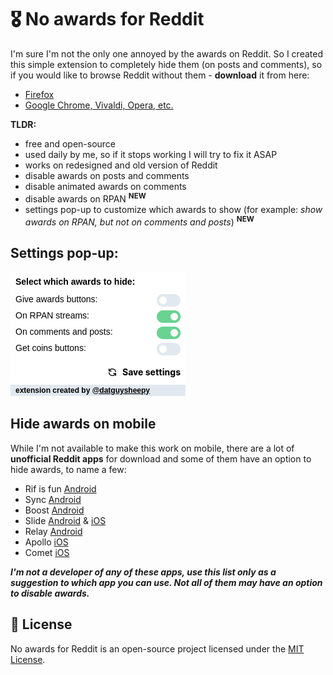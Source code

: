 # 🎖️ No awards for Reddit

I'm sure I'm not the only one annoyed by the awards on Reddit. So I created this simple extension to completely hide them (on posts and comments), so if you would like to browse Reddit without them - **download** it from here:

-   [Firefox](https://addons.mozilla.org/en-US/firefox/addon/no-awards-for-reddit/)
-   [Google Chrome, Vivaldi, Opera, etc.](https://chrome.google.com/webstore/detail/no-awards-for-reddit/ehpnjdkpdllckhmbglbpdbmddcnloeep)

**TLDR:**

-   free and open-source
-   used daily by me, so if it stops working I will try to fix it ASAP
-   works on redesigned and old version of Reddit
-   disable awards on posts and comments
-   disable animated awards on comments
-   disable awards on RPAN <sup>**NEW**</sup>
-   settings pop-up to customize which awards to show (for example: _show awards on RPAN, but not on comments and posts_) <sup>**NEW**</sup>

## Settings pop-up:

![settings pop-up](settings.png)

## Hide awards on mobile

While I'm not available to make this work on mobile, there are a lot of **unofficial Reddit apps** for download and some of them have an option to hide awards, to name a few:

-   Rif is fun [Android](https://www.play.google.com/store/apps/details?id=com.andrewshu.android.reddit)
-   Sync [Android](https://play.google.com/store/apps/details?id=com.laurencedawson.reddit_sync)
-   Boost [Android](https://play.google.com/store/apps/details?id=com.rubenmayayo.reddit)
-   Slide [Android](https://play.google.com/store/apps/details?id=me.ccrama.redditslide) & [iOS](https://apps.apple.com/us/app/slide-for-reddit/id1260626828)
-   Relay [Android](https://play.google.com/store/apps/details?id=free.reddit.news)
-   Apollo [iOS](https://apps.apple.com/app/id979274575)
-   Comet [iOS](https://apps.apple.com/us/app/id1146204813)

**_I'm not a developer of any of these apps, use this list only as a suggestion to which app you can use. Not all of them may have an option to disable awards._**

## 📝 License

No awards for Reddit is an open-source project licensed under the [MIT License](https://github.com/datguysheepy/no-awards-fr/blob/master/LICENSE).

